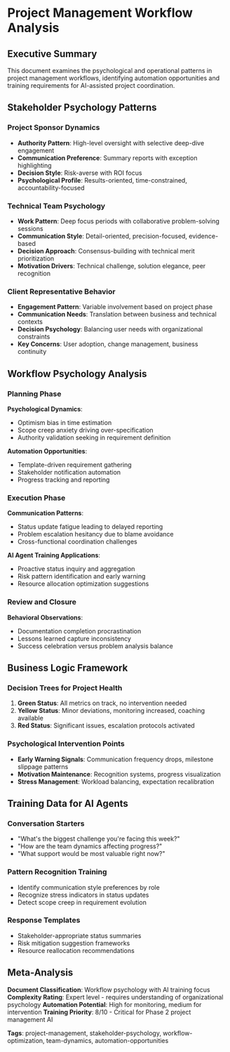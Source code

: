 # Project Management Workflow Analysis

## Executive Summary
This document examines the psychological and operational patterns in project management workflows, identifying automation opportunities and training requirements for AI-assisted project coordination.

## Stakeholder Psychology Patterns

### Project Sponsor Dynamics
- **Authority Pattern**: High-level oversight with selective deep-dive engagement
- **Communication Preference**: Summary reports with exception highlighting
- **Decision Style**: Risk-averse with ROI focus
- **Psychological Profile**: Results-oriented, time-constrained, accountability-focused

### Technical Team Psychology
- **Work Pattern**: Deep focus periods with collaborative problem-solving sessions
- **Communication Style**: Detail-oriented, precision-focused, evidence-based
- **Decision Approach**: Consensus-building with technical merit prioritization
- **Motivation Drivers**: Technical challenge, solution elegance, peer recognition

### Client Representative Behavior
- **Engagement Pattern**: Variable involvement based on project phase
- **Communication Needs**: Translation between business and technical contexts
- **Decision Psychology**: Balancing user needs with organizational constraints
- **Key Concerns**: User adoption, change management, business continuity

## Workflow Psychology Analysis

### Planning Phase
**Psychological Dynamics**:
- Optimism bias in time estimation
- Scope creep anxiety driving over-specification
- Authority validation seeking in requirement definition

**Automation Opportunities**:
- Template-driven requirement gathering
- Stakeholder notification automation
- Progress tracking and reporting

### Execution Phase
**Communication Patterns**:
- Status update fatigue leading to delayed reporting
- Problem escalation hesitancy due to blame avoidance
- Cross-functional coordination challenges

**AI Agent Training Applications**:
- Proactive status inquiry and aggregation
- Risk pattern identification and early warning
- Resource allocation optimization suggestions

### Review and Closure
**Behavioral Observations**:
- Documentation completion procrastination
- Lessons learned capture inconsistency
- Success celebration versus problem analysis balance

## Business Logic Framework

### Decision Trees for Project Health
1. **Green Status**: All metrics on track, no intervention needed
2. **Yellow Status**: Minor deviations, monitoring increased, coaching available
3. **Red Status**: Significant issues, escalation protocols activated

### Psychological Intervention Points
- **Early Warning Signals**: Communication frequency drops, milestone slippage patterns
- **Motivation Maintenance**: Recognition systems, progress visualization
- **Stress Management**: Workload balancing, expectation recalibration

## Training Data for AI Agents

### Conversation Starters
- "What's the biggest challenge you're facing this week?"
- "How are the team dynamics affecting progress?"
- "What support would be most valuable right now?"

### Pattern Recognition Training
- Identify communication style preferences by role
- Recognize stress indicators in status updates
- Detect scope creep in requirement evolution

### Response Templates
- Stakeholder-appropriate status summaries
- Risk mitigation suggestion frameworks
- Resource reallocation recommendations

## Meta-Analysis

**Document Classification**: Workflow psychology with AI training focus
**Complexity Rating**: Expert level - requires understanding of organizational psychology
**Automation Potential**: High for monitoring, medium for intervention
**Training Priority**: 8/10 - Critical for Phase 2 project management AI

**Tags**: project-management, stakeholder-psychology, workflow-optimization, team-dynamics, automation-opportunities

